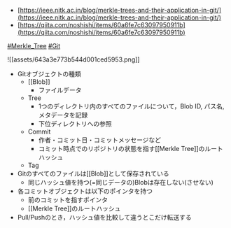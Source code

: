 - [https://ieee.nitk.ac.in/blog/merkle-trees-and-their-application-in-git/](https://ieee.nitk.ac.in/blog/merkle-trees-and-their-application-in-git/)
- [https://qiita.com/noshishi/items/60a6fe7c63097950911b](https://qiita.com/noshishi/items/60a6fe7c63097950911b)

[#Merkle_Tree](Merkle_Tree) [#Git](Git)

![[assets/643a3e773b544d001ced5953.png]]

- Gitオブジェクトの種類
	- [[Blob]]
		- ファイルデータ
	- Tree
		- 1つのディレクトリ内のすべてのファイルについて，Blob ID, パス名, メタデータを記録
		- 下位ディレクトリへの参照
	- Commit
		- 作者・コミット日・コミットメッセージなど
		- コミット時点でのリポジトリの状態を指す[[Merkle Tree]]のルートハッシュ
	- Tag
- Gitのすべてのファイルは[[Blob]]として保存されている
	- 同じハッシュ値を持つ(=同じデータの)Blobは存在しない(させない)
- 各コミットオブジェクトは以下のポインタを持つ
	- 前のコミットを指すポインタ
	- [[Merkle Tree]]のルートハッシュ
- Pull/Pushのとき，ハッシュ値を比較して違うとこだけ転送する
